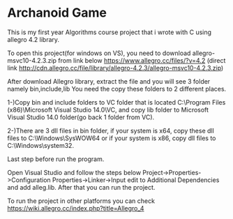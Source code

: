 # Archanoid Game
This is my first year Algorithms course project that i wrote with C using allegro 4.2 library.

To open this project(for windows on VS), you need to download allegro-msvc10-4.2.3.zip from link below
https://www.allegro.cc/files/?v=4.2  (direct link http://cdn.allegro.cc/file/library/allegro-4.2.3/allegro-msvc10-4.2.3.zip)

After download Allegro library, extract the file and you will see 3 folder namely bin,include,lib
You need the copy these folders to 2 different places.

1-)Copy bin and include folders to VC folder that is located C:\Program Files (x86)\Microsoft Visual Studio 14.0\VC,
and copy lib folder to Microsoft Visual Studio 14.0 folder(go back 1 folder from VC).

2-)There are 3 dll files in bin folder, if your system is x64, copy these dll files to C:\Windows\SysWOW64 or
if your system is x86, copy dll files to C:\Windows\system32.

Last step before run the program.

Open Visual Studio and follow the steps below
Project->Properties->Configuration Properties->Linker->Input 
edit to Additional Dependencies and add alleg.lib.
After that you can run the project. 

To run the project in other platforms you can check https://wiki.allegro.cc/index.php?title=Allegro_4

